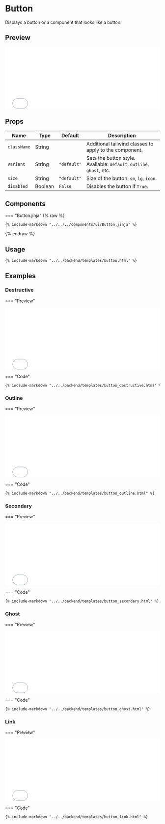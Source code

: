 # Button

Displays a button or a component that looks like a button.

## Preview

<iframe
src="{{ preview_url}}/components/button"
style="width: 100%; height: 200px; border: none;">
</iframe>

## Props

| Name        | Type    | Default     | Description                                                           |
|-------------|---------|-------------|-----------------------------------------------------------------------|
| `className` | String  |             | Additional tailwind classes to apply to the component.                |
| `variant`   | String  | `"default"` | Sets the button style. Available: `default`, `outline`, `ghost`, etc. |
| `size`      | String  | `"default"` | Size of the button: `sm`, `lg`, `icon`.                               |
| `disabled`  | Boolean | `False`     | Disables the button if `True`.                                        |

## Components

=== "Button.jinja"
{% raw %}
```jinja
{% include-markdown "../../../components/ui/Button.jinja" %}
```
{% endraw %}

## Usage

```html
{% include-markdown "../../backend/templates/button.html" %}
```

## Examples

### Destructive

=== "Preview"
<iframe
src="{{ preview_url}}/components/button?option=destructive"
style="width: 100%; height: 200px; border: none;">
</iframe>

=== "Code"
```html
{% include-markdown "../../backend/templates/button_destructive.html" %}
```

### Outline

=== "Preview"
<iframe
src="{{ preview_url}}/components/button?option=outline"
style="width: 100%; height: 200px; border: none;">
</iframe>

=== "Code"
```html
{% include-markdown "../../backend/templates/button_outline.html" %}
```

### Secondary

=== "Preview"
<iframe
src="{{ preview_url}}/components/button?option=secondary"
style="width: 100%; height: 200px; border: none;">
</iframe>

=== "Code"
```html
{% include-markdown "../../backend/templates/button_secondary.html" %}
```

### Ghost

=== "Preview"
<iframe
src="{{ preview_url}}/components/button?option=ghost"
style="width: 100%; height: 200px; border: none;">
</iframe>

=== "Code"
```html
{% include-markdown "../../backend/templates/button_ghost.html" %}
```

### Link

=== "Preview"
<iframe
src="{{ preview_url}}/components/button?option=link"
style="width: 100%; height: 200px; border: none;">
</iframe>

=== "Code"
```html
{% include-markdown "../../backend/templates/button_link.html" %}
```
